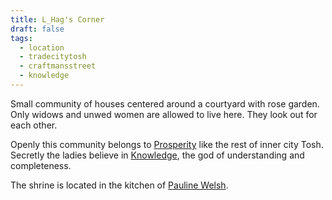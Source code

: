 ```yaml
---
title: L_Hag's Corner
draft: false
tags:
  - location
  - tradecitytosh
  - craftmansstreet
  - knowledge
---
```

Small community of houses centered around a courtyard with rose garden. Only widows and unwed women are allowed to live here. They look out for each other. 

Openly this community belongs to [Prosperity](o../../_Pantheon/G_Prosperity.md) like the rest of inner city Tosh. Secretly the ladies believe in [Knowledge](../../_Pantheon/G_Knowledge.md), the god of understanding and completeness.

The shrine is located in the kitchen of [Pauline Welsh](../../Confederation%20of%20Cernia/Tradecity%20Tosh/Craftman's%20Street/P_Pauline%20Welsh.md).

